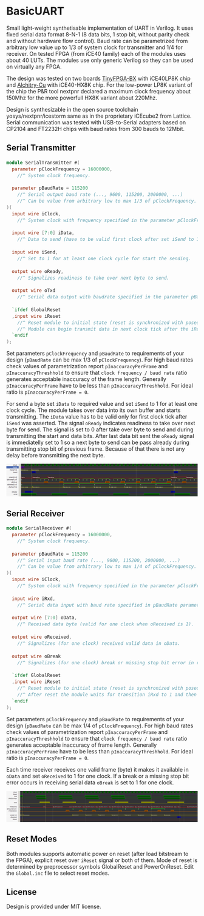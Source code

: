 # BasicUART

Small light-weight synthetisable implementation of UART in Verilog. It uses fixed serial data format 8-N-1 (8 data bits, 1 stop bit, without parity check and without hardware flow control). Baud rate can be parametrized from arbitrary low value up to 1/3 of system clock for transmitter and 1/4 for receiver. On tested FPGA (from iCE40 family) each of the modules uses about 40 LUTs. The modules use only generic Verilog so they can be used on virtually any FPGA. 

The design was tested on two boards [TinyFPGA-BX](https://tinyfpga.com) with iCE40LP8K chip and [Alchitry-Cu](https://alchitry.com/) with iCE40-HX8K chip. For the low-power LP8K variant of the chip the P&R tool nextpnr declared a maximum clock frequency about 150Mhz for the more powerfull HX8K variant about 220Mhz. 

Design is synthesizable in the open source toolchain yosys/nextpnr/icestorm same as in the proprietary iCEcube2 from Lattice. Serial communication was tested with USB-to-Serial adapters based on CP2104 and FT2232H chips with baud rates from 300 bauds to 12Mbit.



## Serial Transmitter

```verilog
module SerialTransmitter #(
  parameter pClockFrequency = 16000000,  
    //^ System clock frequency.
      
  parameter pBaudRate = 115200     
    //^ Serial output baud rate (..., 9600, 115200, 2000000, ...)
    //^ Can be value from arbitrary low to max 1/3 of pClockFrequency.
)(
  input wire iClock,       
    //^ System clock with frequency specified in the parameter pClockFrequency.
      
  input wire [7:0] iData,  
    //^ Data to send (have to be valid first clock after set iSend to 1).
      
  input wire iSend,        
    //^ Set to 1 for at least one clock cycle for start the sending.
      
  output wire oReady,   
    //^ Signalizes readiness to take over next byte to send.
      
  output wire oTxd          
    //^ Serial data output with baudrate specified in the parameter pBaudRate.
    
  `ifdef GlobalReset
  ,input wire iReset
    //^ Reset module to initial state (reset is synchronized with posedge, set to 1 for one clock is enough).
    //^ Module can begin transmit data in next clock tick after the iReset was set to 0.
  `endif
);
```

Set parameters `pClockFrequency` and `pBaudRate` to requirements of your design (`pBaudRate` can be 
  max 1/3 of `pClockFrequency`). For high baud rates check values of parametrization report `pInaccuracyPerFrame` and `pInaccuracyThreshhold` to ensure that `clock frequency / baud rate` ratio generates acceptable inaccuracy of the frame length. Generally `pInaccuracyPerFrame` have to be less than `pInaccuracyThreshhold`. For ideal ratio is `pInaccuracyPerFrame = 0`.

For send a byte set `iData` to required value and set `iSend` to 1 for at least one clock cycle. The module takes over data into its own buffer and starts transmitting. The `iData` value has to be valid only for first clock tick after `iSend` was asserted. The signal `oReady` indicates readiness to take over next byte for send. The signal is set to 0 after take over byte to send and during transmitting the start and data bits. After last data bit sent the `oReady` signal is immediatelly set to 1 so a next byte to send can be pass already during transmitting stop bit of previous frame. Because of that there is not any delay before transmitting the next byte.

![SerialTransmitter](waves/SerialTransmitter.png)



## Serial Receiver

```verilog
module SerialReceiver #(
  parameter pClockFrequency = 16000000,  
    //^ System clock frequency.

  parameter pBaudRate = 115200   
    //^ Serial input baud rate (..., 9600, 115200, 2000000, ...)
    //^ Can be value from arbitrary low to max 1/4 of pClockFrequency.
)(
  input wire iClock,             
    //^ System clock with frequency specified in the parameter pClockFrequency.

  input wire iRxd,               
    //^ Serial data input with baud rate specified in pBaudRate parameter
      
  output wire [7:0] oData,              
    //^ Received data byte (valid for one clock when oReceived is 1).
      
  output wire oReceived,      
    //^ Signalizes (for one clock) received valid data in oData.
      
  output wire oBreak
    //^ Signalizes (for one clock) break or missing stop bit error in receiving serial data. 
      
  `ifdef GlobalReset
  ,input wire iReset
    //^ Reset module to initial state (reset is synchronized with posedge, set to 1 for one clock is enough).
    //^ After reset the module waits for transition iRxd to 1 and then it begins to wait for serial data.
  `endif
);

```

Set parameters `pClockFrequency` and `pBaudRate` to requirements of your design (`pBaudRate` can be max 1/4 of 
  `pClockFrequency`). For high baud rates check values of parametrization report `pInaccuracyPerFrame` and 
  `pInaccuracyThreshhold` to ensure that `clock frequency / baud rate` ratio generates acceptable inaccuracy of frame length. Generally `pInaccuracyPerFrame` have to be less than `pInaccuracyThreshhold`. For ideal ratio is `pInaccuracyPerFrame = 0`.
  
Each time receiver receives one valid frame (byte) it makes it available in `oData` and set `oReceived` to 1 for one clock. If a break or a missing stop bit error occurs in receiving serial data `oBreak` is set to 1 for one clock.

![SerialReceiver](waves/SerialReceiver.png)



## Reset Modes

Both modules supports automatic power on reset (after load bitstream to the FPGA), explicit reset over `iReset` signal or both of them. Mode of reset is determined by preprocessor symbols GlobalReset and PowerOnReset. Edit the `Global.inc` file to select reset modes.



## License

Design is provided under MIT license.  
